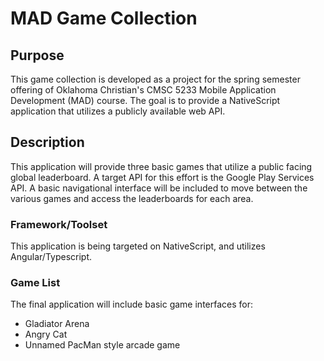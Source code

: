 # MAD Game Collection

## Purpose

This game collection is developed as a project for the spring semester offering of Oklahoma Christian's CMSC 5233 Mobile Application Development (MAD) course. The goal is to provide a NativeScript application that utilizes a publicly available web API.

## Description

This application will provide three basic games that utilize a public facing global leaderboard. A target API for this effort is the Google Play Services API. A basic navigational interface will be included to move between the various games and access the leaderboards for each area.

### Framework/Toolset

This application is being targeted on NativeScript, and utilizes Angular/Typescript.

### Game List

The final application will include basic game interfaces for:
- Gladiator Arena
- Angry Cat
- Unnamed PacMan style arcade game
